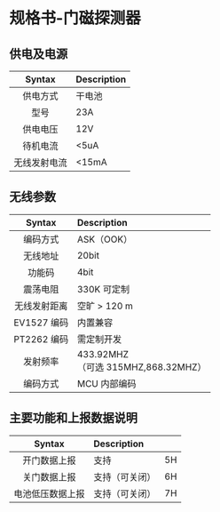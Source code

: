 # 规格书-门磁探测器

## 供电及电源

|    Syntax    | Description |
| :----------: | :---------- |
|   供电方式   | 干电池      |
|     型号     | 23A         |
|   供电电压   | 12V         |
|   待机电流   | <5uA        |
| 无线发射电流 | <15mA       |

## 无线参数

|    Syntax    | Description                            |
| :----------: | :------------------------------------- |
|   编码方式   | ASK（OOK）                             |
|   无线地址   | 20bit                                  |
|    功能码    | 4bit                                   |
|   震荡电阻   | 330K 可定制                            |
| 无线发射距离 | 空旷 > 120 m                           |
| EV1527 编码  | 内置兼容                               |
| PT2262 编码  | 需定制开发                             |
|   发射频率   | 433.92MHZ<br>（可选 315MHZ,868.32MHZ） |
|   编码方式   | MCU 内部编码                           |

## 主要功能和上报数据说明

|      Syntax      | Description    |     |
| :--------------: | :------------- | :-: |
|   开门数据上报   | 支持           | 5H  |
|   关门数据上报   | 支持（可关闭） | 6H  |
| 电池低压数据上报 | 支持（可关闭） | 7H  |
